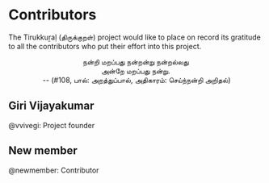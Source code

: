 # Contributors

The Tirukkuṟaḷ (திருக்குறள்) project would like to place on record its gratitude to all the contributors who put their effort into this project.

<p align="center">நன்றி மறப்பது நன்றன்று நன்றல்லது<br>
அன்றே மறப்பது நன்று.<br>
&nbsp;-- (#108, பால்: அறத்துப்பால், அதிகாரம்: செய்ந்நன்றி அறிதல்)
</p>


## Giri Vijayakumar

@vvivegi: Project founder

## New member

@newmember: Contributor
